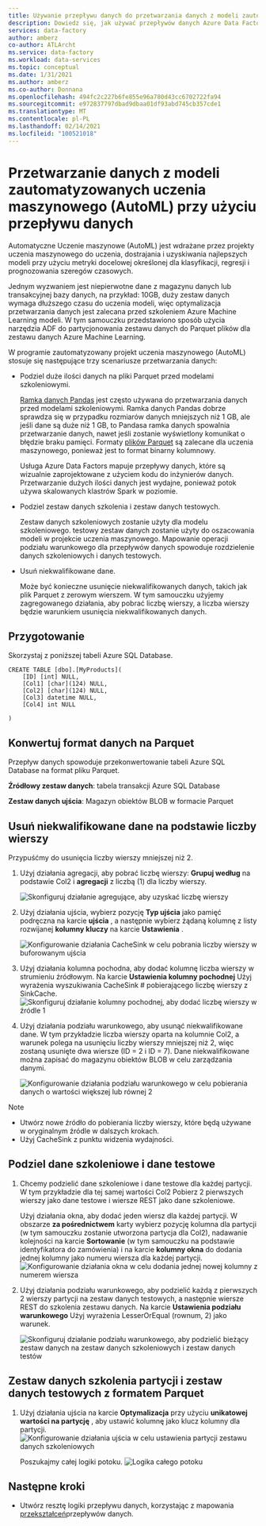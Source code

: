 ```yaml
---
title: Używanie przepływu danych do przetwarzania danych z modeli zautomatyzowanych uczenia maszynowego (AutoML)
description: Dowiedz się, jak używać przepływów danych Azure Data Factory do przetwarzania danych z modeli zautomatyzowanych uczenia maszynowego (AutoML).
services: data-factory
author: amberz
co-author: ATLArcht
ms.service: data-factory
ms.workload: data-services
ms.topic: conceptual
ms.date: 1/31/2021
ms.author: amberz
ms.co-author: Donnana
ms.openlocfilehash: 494fc2c227b6fe855e96a780d43cc6702722fa94
ms.sourcegitcommit: e972837797dbad9dbaa01df93abd745cb357cde1
ms.translationtype: MT
ms.contentlocale: pl-PL
ms.lasthandoff: 02/14/2021
ms.locfileid: "100521018"
---
```

# <a name="process-data-from-automated-machine-learningautoml-models-using-data-flow"></a>Przetwarzanie danych z modeli zautomatyzowanych uczenia maszynowego (AutoML) przy użyciu przepływu danych

Automatyczne Uczenie maszynowe (AutoML) jest wdrażane przez projekty uczenia maszynowego do uczenia, dostrajania i uzyskiwania najlepszych modeli przy użyciu metryki docelowej określonej dla klasyfikacji, regresji i prognozowania szeregów czasowych. 

Jednym wyzwaniem jest niepierwotne dane z magazynu danych lub transakcyjnej bazy danych, na przykład: 10GB, duży zestaw danych wymaga dłuższego czasu do uczenia modeli, więc optymalizacja przetwarzania danych jest zalecana przed szkoleniem Azure Machine Learning modeli. W tym samouczku przedstawiono sposób użycia narzędzia ADF do partycjonowania zestawu danych do Parquet plików dla zestawu danych Azure Machine Learning. 

W programie zautomatyzowany projekt uczenia maszynowego (AutoML) stosuje się następujące trzy scenariusze przetwarzania danych:

* Podziel duże ilości danych na pliki Parquet przed modelami szkoleniowymi. 

     [Ramka danych Pandas](https://pandas.pydata.org/pandas-docs/stable/getting_started/overview.html) jest często używana do przetwarzania danych przed modelami szkoleniowymi. Ramka danych Pandas dobrze sprawdza się w przypadku rozmiarów danych mniejszych niż 1 GB, ale jeśli dane są duże niż 1 GB, to Pandasa ramka danych spowalnia przetwarzanie danych, nawet jeśli zostanie wyświetlony komunikat o błędzie braku pamięci. Formaty [plików Parquet](https://parquet.apache.org/) są zalecane dla uczenia maszynowego, ponieważ jest to format binarny kolumnowy.
    
    Usługa Azure Data Factors mapuje przepływy danych, które są wizualnie zaprojektowane z użyciem kodu do inżynierów danych. Przetwarzanie dużych ilości danych jest wydajne, ponieważ potok używa skalowanych klastrów Spark w poziomie.

* Podziel zestaw danych szkolenia i zestaw danych testowych.
    
    Zestaw danych szkoleniowych zostanie użyty dla modelu szkoleniowego. testowy zestaw danych zostanie użyty do oszacowania modeli w projekcie uczenia maszynowego. Mapowanie operacji podziału warunkowego dla przepływów danych spowoduje rozdzielenie danych szkoleniowych i danych testowych. 

* Usuń niekwalifikowane dane.

    Może być konieczne usunięcie niekwalifikowanych danych, takich jak plik Parquet z zerowym wierszem. W tym samouczku użyjemy zagregowanego działania, aby pobrać liczbę wierszy, a liczba wierszy będzie warunkiem usunięcia niekwalifikowanych danych. 


## <a name="preparation"></a>Przygotowanie
Skorzystaj z poniższej tabeli Azure SQL Database. 
```
CREATE TABLE [dbo].[MyProducts](
    [ID] [int] NULL,
    [Col1] [char](124) NULL,
    [Col2] [char](124) NULL,
    [Col3] datetime NULL,
    [Col4] int NULL

) 

```

## <a name="convert-data-format-to-parquet"></a>Konwertuj format danych na Parquet

Przepływ danych spowoduje przekonwertowanie tabeli Azure SQL Database na format pliku Parquet. 

**Źródłowy zestaw danych**: tabela transakcji Azure SQL Database

**Zestaw danych ujścia**: Magazyn obiektów BLOB w formacie Parquet


## <a name="remove-unqualified-data-based-on-row-count"></a>Usuń niekwalifikowane dane na podstawie liczby wierszy

Przypuśćmy do usunięcia liczby wierszy mniejszej niż 2. 

1. Użyj działania agregacji, aby pobrać liczbę wierszy: **Grupuj według** na podstawie Col2 i **agregacji** z liczbą (1) dla liczby wierszy. 

    ![Skonfiguruj działanie agregujące, aby uzyskać liczbę wierszy](./media/scenario-dataflow-process-data-aml-models/aggregate-activity-addrowcount.png)

1. Użyj działania ujścia, wybierz pozycję **Typ ujścia** jako pamięć podręczna na karcie **ujścia** , a następnie wybierz żądaną kolumnę z listy rozwijanej **kolumny kluczy** na karcie **Ustawienia** . 

    ![Konfigurowanie działania CacheSink w celu pobrania liczby wierszy w buforowanym ujścia](./media/scenario-dataflow-process-data-aml-models/cachesink-activity-addrowcount.png)

1. Użyj działania kolumna pochodna, aby dodać kolumnę liczba wierszy w strumieniu źródłowym. Na karcie **Ustawienia kolumny pochodnej** Użyj wyrażenia wyszukiwania CacheSink # pobierającego liczbę wierszy z SinkCache.
    ![Skonfiguruj działanie kolumny pochodnej, aby dodać liczbę wierszy w źródle 1](./media/scenario-dataflow-process-data-aml-models/derived-column-activity-rowcount-source-1.png)

1. Użyj działania podziału warunkowego, aby usunąć niekwalifikowane dane. W tym przykładzie liczba wierszy oparta na kolumnie Col2, a warunek polega na usunięciu liczby wierszy mniejszej niż 2, więc zostaną usunięte dwa wiersze (ID = 2 i ID = 7). Dane niekwalifikowane można zapisać do magazynu obiektów BLOB w celu zarządzania danymi. 

    ![Konfigurowanie działania podziału warunkowego w celu pobierania danych o wartości większej lub równej 2](./media/scenario-dataflow-process-data-aml-models/conditionalsplit-greater-or-equal-than-2.png)

> [!NOTE]
>    *    Utwórz nowe źródło do pobierania liczby wierszy, które będą używane w oryginalnym źródle w dalszych krokach. 
>    *    Użyj CacheSink z punktu widzenia wydajności. 

## <a name="split-training-data-and-test-data"></a>Podziel dane szkoleniowe i dane testowe 

1. Chcemy podzielić dane szkoleniowe i dane testowe dla każdej partycji. W tym przykładzie dla tej samej wartości Col2 Pobierz 2 pierwszych wierszy jako dane testowe i wiersze REST jako dane szkoleniowe. 

    Użyj działania okna, aby dodać jeden wiersz dla każdej partycji. W obszarze **za pośrednictwem** karty wybierz pozycję kolumna dla partycji (w tym samouczku zostanie utworzona partycja dla Col2), nadawanie kolejności na karcie **Sortowanie** (w tym samouczku na podstawie identyfikatora do zamówienia) i na karcie **kolumny okna** do dodania jednej kolumny jako numeru wiersza dla każdej partycji. 
    ![Konfigurowanie działania okna w celu dodania jednej nowej kolumny z numerem wiersza](./media/scenario-dataflow-process-data-aml-models/window-activity-add-row-number.png)

1. Użyj działania podziału warunkowego, aby podzielić każdą z pierwszych 2 wierszy partycji na zestaw danych testowych, a następnie wiersze REST do szkolenia zestawu danych. Na karcie **Ustawienia podziału warunkowego** Użyj wyrażenia LesserOrEqual (rownum, 2) jako warunek. 

    ![Skonfiguruj działanie podziału warunkowego, aby podzielić bieżący zestaw danych na zestaw danych szkoleniowych i zestaw danych testów](./media/scenario-dataflow-process-data-aml-models/split-training-dataset-test-dataset.png)

## <a name="partition-training-dataset-and-test-dataset-with-parquet-format"></a>Zestaw danych szkolenia partycji i zestaw danych testowych z formatem Parquet

1. Użyj działania ujścia na karcie **Optymalizacja** przy użyciu **unikatowej wartości na partycję** , aby ustawić kolumnę jako klucz kolumny dla partycji. 
    ![Konfigurowanie działania ujścia w celu ustawienia partycji zestawu danych szkoleniowych](./media/scenario-dataflow-process-data-aml-models/partition-training-dataset-sink.png)

    Poszukajmy całej logiki potoku.
    ![Logika całego potoku](./media/scenario-dataflow-process-data-aml-models/entire-pipeline.png)


## <a name="next-steps"></a>Następne kroki

* Utwórz resztę logiki przepływu danych, korzystając z mapowania [przekształceń](concepts-data-flow-overview.md)przepływów danych.
